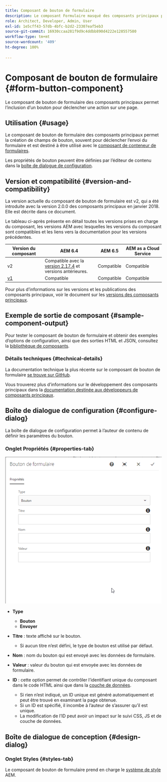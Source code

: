 ```yaml
---
title: Composant de bouton de formulaire
description: Le composant Formulaire masqué des composants principaux permet l’inclusion d’un champ masqué dans un formulaire.
role: Architect, Developer, Admin, User
exl-id: 1e5cff43-57db-4bfc-b2d2-23307eaf5eb3
source-git-commit: 16930ccaa281f9d9c4ddbb890d4222e128557580
workflow-type: tm+mt
source-wordcount: '409'
ht-degree: 100%

---
```


# Composant de bouton de formulaire {#form-button-component}

Le composant de bouton de formulaire des composants principaux permet l’inclusion d’un bouton pour déclencher une action sur une page.

## Utilisation {#usage}

Le composant de bouton de formulaire des composants principaux permet la création de champs de bouton, souvent pour déclencher l’envoi du formulaire et est destiné à être utilisé avec le [composant de conteneur de formulaires](form-container.md).

Les propriétés de bouton peuvent être définies par l’éditeur de contenu dans la [boîte de dialogue de configuration](#configure-dialog).

## Version et compatibilité {#version-and-compatibility}

La version actuelle du composant de bouton de formulaire est v2, qui a été introduite avec la version 2.0.0 des composants principaux en janvier 2018. Elle est décrite dans ce document.

Le tableau ci-après présente en détail toutes les versions prises en charge du composant, les versions AEM avec lesquelles les versions du composant sont compatibles et les liens vers la documentation pour les versions précédentes.

| Version du composant | AEM 6.4 | AEM 6.5 | AEM as a Cloud Service |
|--- |--- |--- |---|
| v2 | Compatible avec la <br>[version 2.17.4](/help/versions.md) et versions antérieures. | Compatible | Compatible |
| [v1](/help/components/v1/form-button-v1.md) | Compatible | Compatible | Compatible |

Pour plus d’informations sur les versions et les publications des composants principaux, voir le document sur les [versions des composants principaux](/help/versions.md).

## Exemple de sortie de composant {#sample-component-output}

Pour tester le composant de bouton de formulaire et obtenir des exemples d’options de configuration, ainsi que des sorties HTML et JSON, consultez la [bibliothèque de composants](https://adobe.com/go/aem_cmp_library_form_button_fr).

### Détails techniques {#technical-details}

La documentation technique la plus récente sur le composant de bouton de formulaire [se trouve sur GitHub](https://adobe.com/go/aem_cmp_tech_form_button_v2_fr).

Vous trouverez plus d’informations sur le développement des composants principaux dans la [documentation destinée aux développeurs de composants principaux](/help/developing/overview.md).

## Boîte de dialogue de configuration {#configure-dialog}

La boîte de dialogue de configuration permet à l’auteur de contenu de définir les paramètres du bouton.

### Onglet Propriétés {#properties-tab}

![Boîte de dialogue de modification du composant Bouton de formulaire](/help/assets/form-button-edit.png)

* **Type**

   * **Bouton**
   * **Envoyer**

* **Titre** : texte affiché sur le bouton.

   * Si aucun titre n’est défini, le type de bouton est utilisé par défaut.

* **Nom** : nom du bouton qui est envoyé avec les données de formulaire.
* **Valeur** : valeur du bouton qui est envoyée avec les données de formulaire.

* **ID** : cette option permet de contrôler l’identifiant unique du composant dans le code HTML ainsi que dans la [couche de données](/help/developing/data-layer/overview.md).
   * Si rien n’est indiqué, un ID unique est généré automatiquement et peut être trouvé en examinant la page obtenue.
   * Si un ID est spécifié, il incombe à l’auteur de s’assurer qu’il est unique.
   * La modification de l’ID peut avoir un impact sur le suivi CSS, JS et de couche de données.

## Boîte de dialogue de conception {#design-dialog}

### Onglet Styles {#styles-tab}

Le composant de bouton de formulaire prend en charge le [système de style](/help/get-started/authoring.md#component-styling) AEM.
